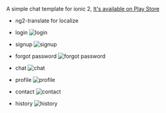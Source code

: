 A simple chat template for ionic 2,
[It's available on Play Store](https://play.google.com/store/apps/details?id=com.template.mysimplechat939847)
* ng2-translate for localize
* login 
![login](https://github.com/vuhung3990/ChatTemplate/raw/master/img_captures/Screenshot_2016-11-06-01-08-07-283_com.ionicframework.mysimplechat939847.png)
* signup
![signup](https://github.com/vuhung3990/ChatTemplate/raw/master/img_captures/Screenshot_2016-11-06-01-08-13-728_com.ionicframework.mysimplechat939847.png)
* forgot password
![forgot password](https://github.com/vuhung3990/ChatTemplate/raw/master/img_captures/Screenshot_2016-11-06-01-08-20-285_com.ionicframework.mysimplechat939847.png)

* chat
![chat](https://github.com/vuhung3990/ChatTemplate/raw/master/img_captures/Screenshot_2016-11-06-02-08-28-896_com.template.mysimplechat939847.png)
* profile
![profile](https://github.com/vuhung3990/ChatTemplate/raw/master/img_captures/Screenshot_2016-11-06-01-07-15-563_com.ionicframework.mysimplechat939847.png)
* contact
![contact](https://github.com/vuhung3990/ChatTemplate/raw/master/img_captures/Screenshot_2016-11-06-01-07-34-723_com.ionicframework.mysimplechat939847.png)
* history
![history](https://github.com/vuhung3990/ChatTemplate/raw/master/img_captures/Screenshot_2016-11-06-01-07-41-506_com.ionicframework.mysimplechat939847.png)
